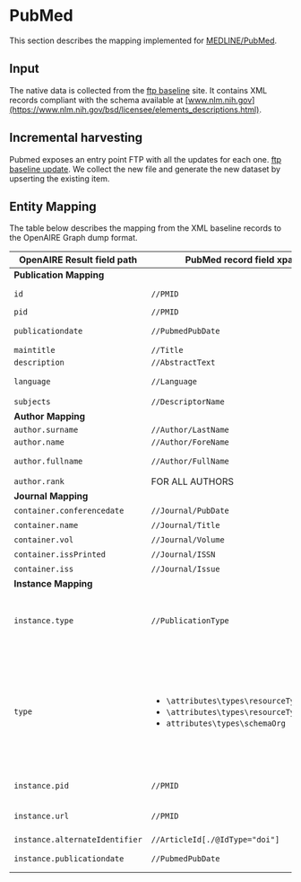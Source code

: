 # PubMed

This section describes the mapping implemented for [MEDLINE/PubMed](https://pubmed.ncbi.nlm.nih.gov/).

## Input

The native data is collected from the [ftp baseline](https://ftp.ncbi.nlm.nih.gov/pubmed/baseline/) site. 
It contains XML records compliant with the schema available at [www.nlm.nih.gov](https://www.nlm.nih.gov/bsd/licensee/elements_descriptions.html).

## Incremental harvesting
Pubmed exposes an entry point FTP with all the updates for each one. [ftp baseline update](https://ftp.ncbi.nlm.nih.gov/pubmed/updatefiles/). We collect the new file and generate the new dataset by upserting the existing item.

## Entity Mapping

The table below describes the mapping from the XML baseline records to the OpenAIRE Graph dump format.

| OpenAIRE Result field path     | PubMed record field xpath                                                                                                                     | Notes                                                                                                                                                                                                                                                 |
|--------------------------------|-----------------------------------------------------------------------------------------------------------------------------------------------|-------------------------------------------------------------------------------------------------------------------------------------------------------------------------------------------------------------------------------------------------------|
| **Publication Mapping**        |                                                                                                                                               |                                                                                                                                                                                                                                                       |
| `id`                           | `//PMID`                                                                                                                                      | id in the form `pmid_________::md5(pmid)`                                                                                                                                                                                                             |
| `pid`                          | `//PMID`                                                                                                                                      | `classid = classname = pmid`                                                                                                                                                                                                                          |
| `publicationdate`              | `//PubmedPubDate`                                                                                                                             | clean and normalize the format of the date to be YYYY-mm-dd                                                                                                                                                                                           |
| `maintitle`                    | `//Title`                                                                                                                                     |                                                                                                                                                                                                                                                       |
| `description`                  | `//AbstractText`                                                                                                                              |                                                                                                                                                                                                                                                       |
| `language`                     | `//Language`                                                                                                                                  | cleaning vocabulary -> dnet:languages                                                                                                                                                                                                                 |
| `subjects`                     | `//DescriptorName`                                                                                                                            | classId, className = keyword                                                                                                                                                                                                                          |
| **Author Mapping**             |                                                                                                                                               |                                                                                                                                                                                                                                                       |
| `author.surname`               | `//Author/LastName`                                                                                                                           |                                                                                                                                                                                                                                                       |
| `author.name`                  | `//Author/ForeName`                                                                                                                           |                                                                                                                                                                                                                                                       |
| `author.fullname`              | `//Author/FullName`                                                                                                                           | Concatenation of forename + lastName if exist                                                                                                                                                                                                         |
| `author.rank`                  | FOR ALL AUTHORS                                                                                                                               | sequential number starting from 1                                                                                                                                                                                                                     |
| **Journal Mapping**            |                                                                                                                                               |                                                                                                                                                                                                                                                       |
| `container.conferencedate`     | `//Journal/PubDate`                                                                                                                           | map the date of the Journal                                                                                                                                                                                                                           |
| `container.name`               | `//Journal/Title`                                                                                                                             | name of the journal                                                                                                                                                                                                                                   |
| `container.vol`                | `//Journal/Volume`                                                                                                                            | journal volume                                                                                                                                                                                                                                        |
| `container.issPrinted`         | `//Journal/ISSN`                                                                                                                              | the journal issn                                                                                                                                                                                                                                      |
| `container.iss`                | `//Journal/Issue`                                                                                                                             | The journal issue                                                                                                                                                                                                                                     |
| **Instance Mapping**           |                                                                                                                                               |                                                                                                                                                                                                                                                       |
| `instance.type`                | `//PublicationType`                                                                                                                           | if the article contains the typology `Journal Article` then we apply this type else We have to find a terms that match the vocabulary otherwise we discard it                                                                                         |
| `type`                         | <ul><li>`\attributes\types\resourceType`</li>  <li> `\attributes\types\resourceTypeGeneral` </li>  <li>`attributes\types\schemaOrg`</li></ul> | Using the **_dnet:result_typologies_** vocabulary, we look up the `instance.type` synonym to  generate one of the following main entities: <ul><li>`publication`</li>  <li>`dataset`</li> <li> `software`</li>  <li>`otherresearchproduct`</li></ul>  | 
| `instance.pid`                 | `//PMID`                                                                                                                                      | map the pmid in the pid in the instance                                                                                                                                                                                                               |
| `instance.url`                 | `//PMID`                                                                                                                                      | creates the URL by prepending `https://pubmed.ncbi.nlm.nih.gov/` to the PMId                                                                                                                                                                          |
| `instance.alternateIdentifier` | `//ArticleId[./@IdType="doi"]`                                                                                                                |                                                                                                                                                                                                                                                       |
| `instance.publicationdate`     | `//PubmedPubDate`                                                                                                                             | clean and normalize the format of the date to be YYYY-mm-dd                                                                                                                                                                                           |